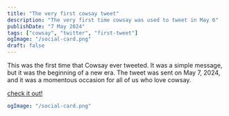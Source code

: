 ```yaml
---
title: "The very first cowsay tweet"
description: "The very first time cowsay was used to tweet in May 6"
publishDate: "7 May 2024"
tags: ["cowsay", "twitter", "first-tweet"]
ogImage: "/social-card.png"
draft: false
---
```


This was the first time that Cowsay ever tweeted. It was a simple message, but it was the beginning of a new era. The tweet was sent on May 7, 2024, and it was a momentous occasion for all of us who love cowsay.

[check it out!](https://twitter.com/cowsayco/status/1787397837195444446/photo/1)

```yaml
ogImage: "/social-card.png"
```
